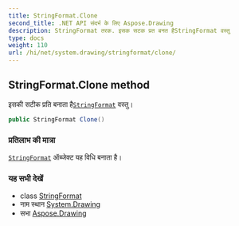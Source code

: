 ```yaml
---
title: StringFormat.Clone
second_title: .NET API संदर्भ के लिए Aspose.Drawing
description: StringFormat तरक. इसक सटक प्रत बनत हैStringFormat वस्तु
type: docs
weight: 110
url: /hi/net/system.drawing/stringformat/clone/
---
```

## StringFormat.Clone method

इसकी सटीक प्रति बनाता है[`StringFormat`](../) वस्तु।

```csharp
public StringFormat Clone()
```

### प्रतिलाभ की मात्रा

[`StringFormat`](../) ऑब्जेक्ट यह विधि बनाता है।

### यह सभी देखें

* class [StringFormat](../)
* नाम स्थान [System.Drawing](../../stringformat/)
* सभा [Aspose.Drawing](../../../)


